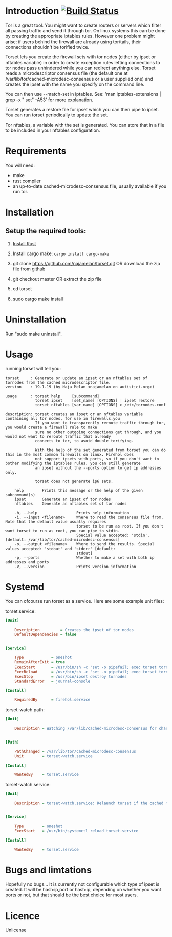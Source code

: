Introduction [![Build Status](https://travis-ci.org/najamelan/torset.svg?branch=master)](https://travis-ci.org/najamelan/torset)
============

Tor is a great tool. You might want to create routers or servers which filter all passing traffic and send it through tor. On linux systems this can be done by creating the appropriate iptables rules. However one problem might arise: if users behind the firewall are already using tor/tails, their connections shouldn't be torified twice.

Torset lets you create the firewall sets with tor nodes (either by ipset or nftables variable) in order to create exception rules letting connections to tor nodes pass unhindered while you can redirect anything else. Torset reads a microdescriptor consensus file (the default one at /var/lib/tor/cached-microdesc-consensus or a user supplied one) and creates the ipset with the name you specify on the command line.

You can then use --match-set in iptables. See: 'man iptables-extensions | grep -x "   set" -A53' for more explanation.

Torset generates a restore file for ipset which you can then pipe to ipset. You can run torset periodically to update the set.

For nftables, a variable with the set is generated. You can store that in a file to be included in your nftables configuration.


Requirements
============

You will need:
- make
- rust compiler
- an up-to-date cached-microdesc-consensus file, usually available if you run tor.


Installation
============

Setup the required tools:
-------------------------

1. [Install Rust](https://www.rust-lang.org/tools/install)
2. Install cargo make: `cargo install cargo-make`

1. git clone https://github.com/najamelan/torset.git OR download the zip file from github
2. git checkout master                               OR extract  the zip file
3. cd torset
4. sudo cargo make install


Uninstallation
==============

Run "sudo make uninstall".


Usage
=====
running torset will tell you:

```
torset     : Generate or update an ipset or an nftables set of tornodes from the cached microdescriptor file.
version    : 19.1.19 (by Naja Melan <najamelan on autistici.org>)

usage      : torset help     [subcommand]
             torset ipset    [set_name] [OPTIONS] | ipset restore
             torset nftables [var_name] [OPTIONS] > /etc/tornodes.conf

description: torset creates an ipset or an nftables variable containing all tor nodes, for use in firewalls.you
             If you want to transparently reroute traffic through tor, you would create a firewall rule to make
             sure no other outgoing connections get through, and you would not want to reroute traffic that already
             connects to tor, to avoid double torifying.

             With the help of the set generated from torset you can do this in the most common firewalls on linux. Firehol does
             not support ipsets with ports, so if you don't want to bother modifying the iptables rules, you can still generate
             an ipset without the --ports option to get ip addresses only.

             torset does not generate ip6 sets.

    help        Prints this message or the help of the given subcommand(s)
    ipset       Generate an ipset of tor nodes
    nftables    Generate an nftables set of tor nodes

    -h, --help                 Prints help information
    -i, --input <filename>     Where to read the consensus file from. Note that the default value usually requires
                               torset to be run as root. If you don't want torset to run as root, you can pipe to stdin.
                               Special value accepted: 'stdin'.  [default: /var/lib/tor/cached-microdesc-consensus]
    -o, --output <filename>    Where to send the results. Special values accepted: 'stdout' and 'stderr' [default:
                               stdout]
    -p, --ports                Whether to make a set with both ip addresses and ports
    -V, --version              Prints version information
```

Systemd
=======
You can ofcourse run torset as a service. Here are some example unit files:


torset.service:
```ini
[Unit]

    Description         = Creates the ipset of tor nodes
    DefaultDependencies = false


[Service]

    Type            = oneshot
    RemainAfterExit = true
    ExecStart       = /usr/bin/sh -c "set -o pipefail; exec torset tornodes | ipset restore"
    ExecReload      = /usr/bin/sh -c "set -o pipefail; exec torset tornodes | ipset restore"
    ExecStop        = /usr/bin/ipset destroy tornodes
    StandardError   = journal+console

[Install]

    RequiredBy      = firehol.service
```

torset-watch.path:
```ini
[Unit]

    Description = Watching /var/lib/cached-microdesc-consensus for changes (to restart torset.service).


[Path]

    PathChanged = /var/lib/tor/cached-microdesc-consensus
    Unit        = torset-watch.service

[Install]

    WantedBy    = torset.service
```

torset-watch.service:
```ini
[Unit]

    Description = torset-watch.service: Relaunch torset if the cached microdescriptor file changes.


[Service]

    Type        = oneshot
    ExecStart   = /usr/bin/systemctl reload torset.service

[Install]

    WantedBy    = torset.service
```

Bugs and limtations
===================

Hopefully no bugs... It is currently not configurable which type of ipset is created. It will be hash:ip,port or hash:ip, depending on whether you want ports or not, but that should be the best choice for most users.


Licence
=======

Unlicense
